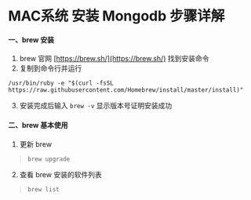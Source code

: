 # MAC系统 安装 Mongodb 步骤详解

#### 一、brew 安装

1. brew 官网 [https://brew.sh/](https://brew.sh/) 找到安装命令
2. 复制到命令行并运行
  ```
  /usr/bin/ruby -e "$(curl -fsSL https://raw.githubusercontent.com/Homebrew/install/master/install)"
  ```
3. 安装完成后输入 `brew -v` 显示版本号证明安装成功

#### 二、brew 基本使用

1. 更新 brew

>`brew upgrade`

2. 查看 brew 安装的软件列表

>`brew list`

  
